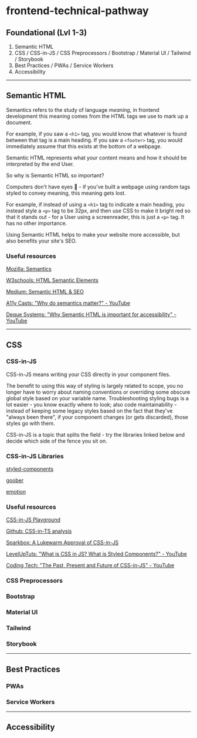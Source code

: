 # frontend-technical-pathway

## Foundational (Lvl 1-3)

1. Semantic HTML
2. CSS / CSS-in-JS / CSS Preprocessors / Bootstrap / Material UI / Tailwind / Storybook
3. Best Practices / PWAs / Service Workers
4. Accessibility 


---

## Semantic HTML

Semantics refers to the study of language _meaning_, 
in frontend development this meaning comes from the HTML tags we use to mark up a document. 

For example, if you saw a `<h1>` tag, you would know that whatever is found between that tag is a main heading. 
If you saw a `<footer>` tag, you would immediately assume that this exists at the bottom of a webpage.

Semantic HTML represents what your content means and how it should be interpreted by the end User.

So why is Semantic HTML so important? 

Computers don't have eyes 👀 - if you've built a webpage using random tags styled to convey meaning, this meaning gets lost. 

For example, if instead of using a `<h1>` tag to indicate a main heading, you instead style a `<p>` tag to be 32px, 
and then use CSS to make it bright red so that it stands out - for a User using a screenreader, this is just a `<p>` tag. It has no other importance.

Using Semantic HTML helps to make your website more accessible, but also benefits your site's SEO. 

### Useful resources

[Mozilla: Semantics](https://developer.mozilla.org/en-US/docs/Glossary/Semantics)

[W3schools: HTML Semantic Elements](https://www.w3schools.com/html/html5_semantic_elements.asp)

[Medium: Semantic HTML & SEO](https://medium.com/geekculture/5-ways-to-write-semantic-html-and-improve-webpage-seo-and-accessibility-626329130d95)

[A11y Casts: "Why do semantics matter?" - YouTube](https://www.youtube.com/watch?v=g2tzEil5TL0&ab_channel=GoogleChromeDevelopers)

[Deque Systems: "Why Semantic HTML is important for accessibility" - YouTube](https://www.youtube.com/watch?v=1JRDOR73ahs&t=412s&ab_channel=DequeSystems)


---

## CSS

### CSS-in-JS

CSS-in-JS means writing your CSS directly in your component files.

The benefit to using this way of styling is largely related to scope, you no longer have to worry about naming conventions or overriding some obscure global style based on your variable name. Troubleshooting styling bugs is a lot easier - you know exactly where to look; also code maintainability - instead of keeping some legacy styles based on the fact that they've "always been there", if your component changes (or gets discarded), those styles go with them. 

CSS-in-JS is a topic that splits the field - try the libraries linked below and decide which side of the fence you sit on.

### CSS-in-JS Libraries

[styled-components](https://styled-components.com/)

[goober](https://goober.js.org/)

[emotion](https://emotion.sh/docs/introduction)

### Useful resources

[CSS-in-JS Playground](https://www.cssinjsplayground.com/)

[Github: CSS-in-TS analysis](https://github.com/andreipfeiffer/css-in-js/blob/main/README.md#overview)

[Sparkbox: A Lukewarm Approval of CSS-in-JS](https://sparkbox.com/foundry/css_in_js_overview_css_in_js_pros_and_cons)

[LevelUpTuts: "What is CSS in JS? What is Styled Components?" - YouTube](https://www.youtube.com/watch?v=EsSi4cER48E&ab_channel=LevelUpTuts)

[Coding Tech: "The Past, Present and Future of CSS-in-JS" - YouTube](https://www.youtube.com/watch?v=a31BUlx-EXc&ab_channel=CodingTech)

### CSS Preprocessors

### Bootstrap

### Material UI

### Tailwind

### Storybook

---

## Best Practices 

### PWAs

### Service Workers

---

## Accessibility 

